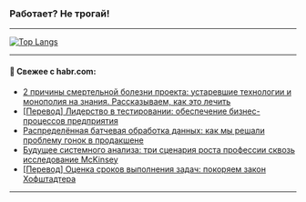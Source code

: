 ### Работает? Не трогай!

---
<!--
#### 🛠️ Technical stack:

![Java](https://img.shields.io/badge/Java-informational?logo=Oracle&style=flat&logoColor=white&color=FF4500)
![Kotlin](https://img.shields.io/badge/Kotlin-informational?logo=Kotlin&style=flat&logoColor=white&color=774D97)
![TS](https://img.shields.io/badge/TypeScript-informational?logo=typeScript&style=flat&logoColor=black&color=017acc)
![Python](https://img.shields.io/badge/Python-informational?logo=Python&style=flat&logoColor=black&color=ffdd54) <br>
![Spring](https://img.shields.io/badge/Spring-informational?logo=Spring&style=flat&logoColor=white&color=6DB33F) 
![SpringBoot](https://img.shields.io/badge/SpringBoot-informational?logo=SpringBoot&style=flat&logoColor=white&color=6DB33F)
![Nest](https://img.shields.io/badge/NestJS-informational?logo=NestJS&style=flat&logoColor=white&color=E0234E) 
![NodeJS](https://img.shields.io/badge/NodeJS-informational?logo=node.js&style=flat&logoColor=white&color=70A760)<br>
![PostgreSQL](https://img.shields.io/badge/PostgreSQL-informational?logo=PostgreSQL&style=flat&logoColor=white&color=DAA520)
![MongoDB](https://img.shields.io/badge/MongoDB-informational?logo=MongoDB&style=flat&logoColor=white&color=870000)
![Apache](https://img.shields.io/badge/Apache-informational?logo=apache&style=flat&logoColor=white&color=f74e28)

___ 
-->

<!--- #### 🛠️ : --->

[![Top Langs](https://github-readme-stats-82jvfl3w3-advtsettinggmailcoms-projects.vercel.app/api/top-langs/?username=zloylis&langs_count=10&hide_title=true&title_color=e6edf3&size_weight=0.5&count_weight=0.5&layout=compact&hide_progress=true&hide_border=true&theme=dracula&hide=css,makefile,cmake)](https://github.com/zloylis)

<!---


####  :octocat:&nbsp;&nbsp; Статистика:

![GitHub stats](https://github-readme-stats-u2qms2cxw-advtsettinggmailcoms-projects.vercel.app/api?username=zloylis&show_icons=true&hide_border=true&theme=dracula&title_color=e6edf3&include_all_commits=true&count_private=true&hide_rank=false&hide_title=true&rank_icon=github)
-->
---

#### 💬 Свежее с habr.com:

<!-- BLOG-POST-LIST:START -->
- [2 причины смертельной болезни проекта: устаревшие технологии и монополия на знания. Рассказываем, как это лечить](https://habr.com/ru/companies/surfstudio/articles/947362/?utm_source=habrahabr&utm_medium=rss&utm_campaign=947362)
- [[Перевод] Лидерство в тестировании: обеспечение бизнес-процессов предприятия](https://habr.com/ru/articles/945074/?utm_source=habrahabr&utm_medium=rss&utm_campaign=945074)
- [Распределённая батчевая обработка данных: как мы решали проблему гонок в продакшене](https://habr.com/ru/companies/ozonbank/articles/944882/?utm_source=habrahabr&utm_medium=rss&utm_campaign=944882)
- [Будущее системного анализа: три сценария роста профессии сквозь исследование McKinsey](https://habr.com/ru/articles/947412/?utm_source=habrahabr&utm_medium=rss&utm_campaign=947412)
- [[Перевод] Оценка сроков выполнения задач: покоряем закон Хофштадтера](https://habr.com/ru/companies/wunderfund/articles/947386/?utm_source=habrahabr&utm_medium=rss&utm_campaign=947386)
<!-- BLOG-POST-LIST:END -->

---
